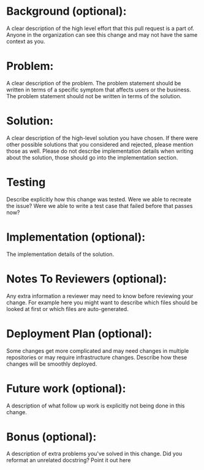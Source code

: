 # Background (optional):
A clear description of the high level effort that this pull request is
a part of. Anyone in the organization can see this change and may not
have the same context as you.

# Problem:
A clear description of the problem. The problem statement should be
written in terms of a specific symptom that affects users or the
business. The problem statement should not be written in terms of the
solution.

# Solution:
A clear description of the high-level solution you have chosen. If
there were other possible solutions that you considered and rejected,
please mention those as well. Please do not describe implementation
details when writing about the solution, those should go into the
implementation section.

# Testing
Describe explicitly how this change was tested. Were we able to
recreate the issue? Were we able to write a test case that failed
before that passes now?

# Implementation (optional):
The implementation details of the solution.

# Notes To Reviewers (optional):
Any extra information a reviewer may need to know before reviewing
your change. For example here you might want to describe which files
should be looked at first or which files are auto-generated.

# Deployment Plan (optional):
Some changes get more complicated and may need changes in multiple
repositories or may require infrastructure changes. Describe how these
changes will be smoothly deployed.

# Future work (optional):
A description of what follow up work is explicitly not being done in
this change.

# Bonus (optional):
A description of extra problems you've solved in this change. Did you
reformat an unrelated docstring? Point it out here
